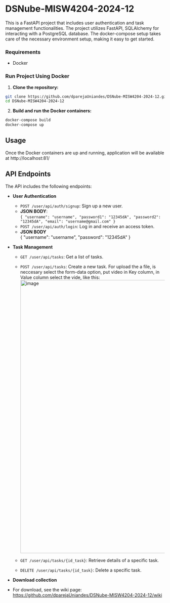 # DSNube-MISW4204-2024-12

This is a FastAPI project that includes user authentication and task management functionalities. The project utilizes FastAPI, SQLAlchemy for interacting with a PostgreSQL database. The docker-compose setup takes care of the necessary environment setup, making it easy to get started.

### Requirements

- Docker

### Run Project Using Docker

1. **Clone the repository:**
```bash
git clone https://github.com/dparejaUniandes/DSNube-MISW4204-2024-12.git
cd DSNube-MISW4204-2024-12
```

2. **Build and run the Docker containers:**
```bash
docker-compose build
docker-compose up
```

## Usage

Once the Docker containers are up and running, application will be available at http://localhost:81/

## API Endpoints

The API includes the following endpoints:

- **User Authentication**
    - `POST /user/api/auth/signup`: Sign up a new user.
    - **JSON BODY**: <br>
        `{
    "username": "username",
    "password1": "12345dA",
    "password2": "12345dA",
    "email": "username@gmail.com"
}`
    - `POST /user/api/auth/login`: Log in and receive an access token.
    - **JSON BODY** <br>
    {
    "username": "username",
    "password": "12345dA"
}

- **Task Management**
    - `GET /user/api/tasks`: Get a list of tasks.
    - `POST /user/api/tasks`: Create a new task. For upload the a file, is neccesary select the form-data option, put video in Key column, in Value column select the vide, like this:<img width="864" alt="image" src="https://github.com/dparejaUniandes/DSNube-MISW4204-2024-12/assets/142551793/2f5e3962-2e68-41ba-929a-1d4ece27af59">

    - `GET /user/api/tasks/{id_task}`: Retrieve details of a specific task.
    - `DELETE /user/api/tasks/{id_task}`: Delete a specific task.

 - **Download collection**
 - For download, see the wiki page: https://github.com/dparejaUniandes/DSNube-MISW4204-2024-12/wiki
